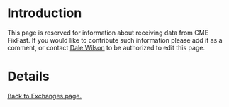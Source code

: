 # Introduction #

This page is reserved for information about receiving data from CME FixFast.   If you would like to contribute such information please add it as a comment, or contact [Dale Wilson](mailto:wilsond@ociweb.com) to be authorized to edit this page.

# Details #


[Back to Exchanges page.](Exchanges.md)
